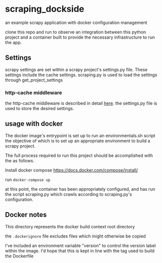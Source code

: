# scraping_dockside
an example scrapy application with docker configuration management

clone this repo and run to observe an integration between this python project 
and a container built to provide the necessary infrastructure to run the app.

## Settings
scrapy settings are set within a scrapy project's settings.py file.  These 
settings include the cache settings.
scraping.py is used to load the settings through get_project_settings

### http-cache middleware
the http-cache middleware is described in detail [here](https://doc.scrapy.org/en/latest/topics/downloader-middleware.html#module-scrapy.downloadermiddlewares.httpcache).
the settings.py file is used to store the desired settings.

## usage with docker
The docker image's entrypoint is set up to run an environmentals.sh script
the objective of which is to set up an appropriate environment to build
a scrapy project.

The full process required to run this project should be accomplished with the 
as follows.

Install docker compose https://docs.docker.com/compose/install/

run `docker-compose up`

at this point, the container has been appropriately configured, and has run
the script scraping.py which crawls according to scraping.py's configuration.

## Docker notes
This directory represents the docker build context root directory

the `.dockerignore` file excludes files which might otherwise be copied

I've included an environment variable "version" to control the version label 
within the image.  I'd hope that this is kept in line with the tag used to 
build the Dockerfile

